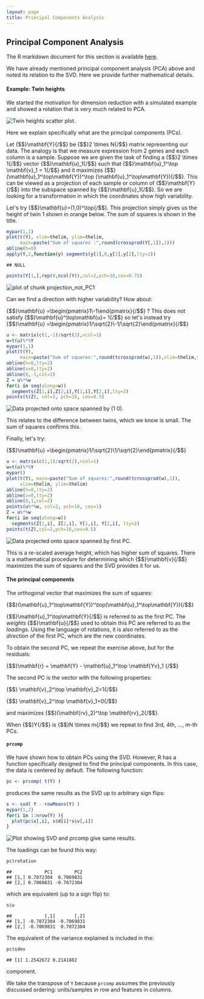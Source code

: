 ```yaml
---
layout: page
title: Principal Components Analysis
---
```




## Principal Component Analysis 

The R markdown document for this section is available [here](https://github.com/genomicsclass/labs/tree/master/highdim/PCA.Rmd).

We have already mentioned principal component analysis (PCA) above and noted its relation to the SVD. Here we provide further mathematical details. 

#### Example: Twin heights

We started the motivation for dimension reduction with a simulated example and showed a rotation that is very much related to PCA.


![Twin heights scatter plot.](images/R/PCA-tmp-simulate_twin_heights_again-1.png) 

Here we explain specifically what are the principal components (PCs).

Let {$$}\mathbf{Y}{/$$} be {$$}2 \times N{/$$} matrix representing our data. The analogy is that we measure expression from 2 genes and each column is a sample. Suppose we are given the task of finding a  {$$}2 \times 1{/$$} vector {$$}\mathbf{u}_1{/$$} such that {$$}\mathbf{u}_1^\top \mathbf{v}_1 = 1{/$$}
and it maximizes {$$}(\mathbf{u}_1^\top\mathbf{Y})^\top (\mathbf{u}_1^\top\mathbf{Y}){/$$}. This can be viewed as a projection of each sample or column of {$$}\mathbf{Y}{/$$} into the subspace spanned by {$$}\mathbf{u}_1{/$$}. So we are looking for a transformation in which the coordinates show high variability.

Let's try {$$}\mathbf{u}=(1,0)^\top{/$$}. This projection simply gives us the height of twin 1 shown in orange below. The sum of squares is shown in the title.


```r
mypar(1,1)
plot(t(Y), xlim=thelim, ylim=thelim,
     main=paste("Sum of squares :",round(crossprod(Y[,1]),1)))
abline(h=0)
apply(Y,2,function(y) segments(y[1],0,y[1],y[2],lty=2))
```

```
## NULL
```

```r
points(Y[1,],rep(0,ncol(Y)),col=2,pch=16,cex=0.75)
```

<img src="images/R/PCA-tmp-projection_not_PC1-1.png" title="plot of chunk projection_not_PC1" alt="plot of chunk projection_not_PC1"  />

Can we find a direction with higher variability? How about:

{$$}\mathbf{u} =\begin{pmatrix}1\\-1\end{pmatrix}{/$$} ? This does not satisfy {$$}\mathbf{u}^\top\mathbf{u}= 1{/$$} so let's instead try
{$$}\mathbf{u} =\begin{pmatrix}1/\sqrt{2}\\-1/\sqrt{2}\end{pmatrix}{/$$} 


```r
u <- matrix(c(1,-1)/sqrt(2),ncol=1)
w=t(u)%*%Y
mypar(1,1)
plot(t(Y),
     main=paste("Sum of squares:",round(tcrossprod(w),1)),xlim=thelim,ylim=thelim)
abline(h=0,lty=2)
abline(v=0,lty=2)
abline(0,-1,col=2)
Z = u%*%w
for(i in seq(along=w))
  segments(Z[1,i],Z[2,i],Y[1,i],Y[2,i],lty=2)
points(t(Z), col=2, pch=16, cex=0.5)
```

![Data projected onto space spanned by (1 0).](images/R/PCA-tmp-projection_not_PC1_either-1.png) 

This relates to the difference between twins, which we know is small. The sum of squares confirms this.

Finally, let's try:

{$$}\mathbf{u} =\begin{pmatrix}1/\sqrt{2}\\1/\sqrt{2}\end{pmatrix}{/$$} 


```r
u <- matrix(c(1,1)/sqrt(2),ncol=1)
w=t(u)%*%Y
mypar()
plot(t(Y), main=paste("Sum of squares:",round(tcrossprod(w),1)),
     xlim=thelim, ylim=thelim)
abline(h=0,lty=2)
abline(v=0,lty=2)
abline(0,1,col=2)
points(u%*%w, col=2, pch=16, cex=1)
Z = u%*%w
for(i in seq(along=w))
  segments(Z[1,i], Z[2,i], Y[1,i], Y[2,i], lty=2)
points(t(Z),col=2,pch=16,cex=0.5)
```

![Data projected onto space spanned by first PC.](images/R/PCA-tmp-PC1-1.png) 

This is a re-scaled average height, which has higher sum of squares. There is a mathematical procedure for determining which {$$}\mathbf{v}{/$$} maximizes the sum of squares and the SVD provides it for us.

#### The principal components

The orthogonal vector that maximizes the sum of squares:

{$$}(\mathbf{u}_1^\top\mathbf{Y})^\top(\mathbf{u}_1^\top\mathbf{Y}){/$$} 

{$$}\mathbf{u}_1^\top\mathbf{Y}{/$$} is referred to as the first PC. The _weights_ {$$}\mathbf{u}{/$$} used to obtain this PC are referred to as the _loadings_. Using  the language of rotations, it is also referred to as the _direction_ of the first PC, which are the new coordinates.

To obtain the second PC, we repeat the exercise above, but for the residuals:

{$$}\mathbf{r} = \mathbf{Y} - \mathbf{u}_1^\top \mathbf{Yv}_1 {/$$}

The second PC is the vector with the following properties: 

{$$} \mathbf{v}_2^\top \mathbf{v}_2=1{/$$}

{$$} \mathbf{v}_2^\top \mathbf{v}_1=0{/$$} 

and maximizes  {$$}(\mathbf{rv}_2)^\top \mathbf{rv}_2{/$$}.

When {$$}Y{/$$} is {$$}N \times m{/$$} we repeat to find 3rd, 4th, ..., m-th PCs.

#### `prcomp`

We have shown how to obtain PCs using the SVD. However, R has a function specifically designed to find the principal components. In this case, the data is centered by default. The following function: 


```r
pc <- prcomp( t(Y) )
```

produces the same results as the SVD up to arbitrary sign flips:


```r
s <- svd( Y - rowMeans(Y) )
mypar(1,2)
for(i in 1:nrow(Y) ){
  plot(pc$x[,i], s$d[i]*s$v[,i])
}
```

![Plot showing SVD and prcomp give same results.](images/R/PCA-tmp-pca_svd-1.png) 

The loadings can be found this way:

```r
pc$rotation
```

```
##            PC1        PC2
## [1,] 0.7072304  0.7069831
## [2,] 0.7069831 -0.7072304
```
which are equivalent (up to a sign flip) to:

```r
s$u
```

```
##            [,1]       [,2]
## [1,] -0.7072304 -0.7069831
## [2,] -0.7069831  0.7072304
```
The equivalent of the variance explained is included in the: 

```r
pc$sdev
```

```
## [1] 1.2542672 0.2141882
```
component.



We take the transpose of `Y` because `prcomp` assumes the previously discussed ordering: units/samples in row and features in columns.




